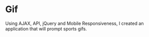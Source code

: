 # Gif
Using AJAX, API, jQuery and Mobile Responsiveness, I created an application that will prompt sports gifs.

